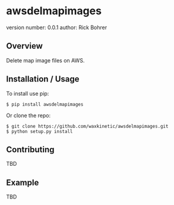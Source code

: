 awsdelmapimages
===============================

version number: 0.0.1
author: Rick Bohrer

Overview
--------

Delete map image files on AWS.

Installation / Usage
--------------------

To install use pip:

    $ pip install awsdelmapimages


Or clone the repo:

    $ git clone https://github.com/waxkinetic/awsdelmapimages.git
    $ python setup.py install
    
Contributing
------------

TBD

Example
-------

TBD